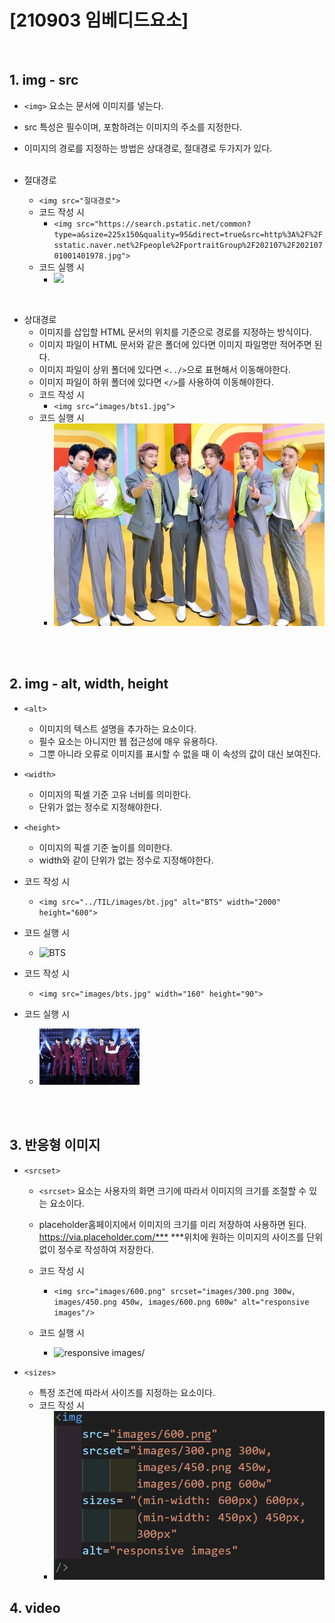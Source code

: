 # [210903 임베디드요소]

</br>

## 1. img - src

- ```<img>``` 요소는 문서에 이미지를 넣는다.
- src 특성은 필수이며, 포함하려는 이미지의 주소를 지정한다.
- 이미지의 경로를 지정하는 방법은 상대경로, 절대경로 두가지가 있다.
</br></br>

- 절대경로
  - ```<img src="절대경로">```
  - 코드 작성 시
    - ```<img src="https://search.pstatic.net/common?type=a&size=225x150&quality=95&direct=true&src=http%3A%2F%2Fsstatic.naver.net%2Fpeople%2FportraitGroup%2F202107%2F20210701001401978.jpg">```
  - 코드 실행 시
    - <img src="https://search.pstatic.net/common?type=a&size=225x150&quality=95&direct=true&src=http%3A%2F%2Fsstatic.naver.net%2Fpeople%2FportraitGroup%2F202107%2F20210701001401978.jpg">
</br>

- 상대경로
  - 이미지를 삽입할 HTML 문서의 위치를 기준으로 경로를 지정하는 방식이다.
  - 이미지 파일이 HTML 문서와 같은 폴더에 있다면 이미지 파일명만 적어주면 된다.
  - 이미지 파일이 상위 폴더에 있다면 ```<../>```으로 표현해서 이동해야한다.
  - 이미지 파일이 하위 폴더에 있다면 ```</>```를 사용하여 이동해야한다.</br>
  - 코드 작성 시
    - ```<img src="images/bts1.jpg">```
  - 코드 실행 시
    - <img src="images/bts1.jpg">
</br></br>

## 2. img - alt, width, height

- ```<alt>```
  - 이미지의 텍스트 설명을 추가하는 요소이다.
  - 필수 요소는 아니지만 웹 접근성에 매우 유용하다.
  - 그뿐 아니라 오류로 이미지를 표시할 수 없을 때 이 속성의 값이 대신 보여진다.

- ```<width>```
  - 이미지의 픽셀 기준 고유 너비를 의미한다.
  - 단위가 없는 정수로 지정해야한다.

- ```<height>```
  - 이미지의 픽셀 기준 높이를 의미한다.
  - width와 같이 단위가 없는 정수로 지정해야한다.

- 코드 작성 시
  - ```<img src="../TIL/images/bt.jpg" alt="BTS" width="2000" height="600">```

- 코드 실행 시
  - <img src="../TIL/images/bt.jpg" alt="BTS" width="2000" height="300">

- 코드 작성 시
  - ```<img src="images/bts.jpg" width="160" height="90">```

- 코드 실행 시
  - <img src="images/bts.jpg" width="160" height="90">
  
</br></br>

## 3. 반응형 이미지

- ```<srcset>```
  
  - ```<srcset>``` 요소는 사용자의 화면 크기에 따라서 이미지의 크기를 조절할 수 있는 요소이다.
  - placeholder홈페이지에서 이미지의 크기를 미리 저장하여 사용하면 된다. <https://via.placeholder.com/***>  ***위치에 원하는 이미지의 사이즈를 단위없이 정수로 작성하여 저장한다.
  - 코드 작성 시
    - ```<img src="images/600.png" srcset="images/300.png 300w, images/450.png 450w, images/600.png 600w" alt="responsive images"/>```

  - 코드 실행 시
    - <img src="images/600.png" srcset="images/300.png 300w, images/450.png 450w, images/600.png 600w" alt="responsive images/">

- ```<sizes>```
  - 특정 조건에 따라서 사이즈를 지정하는 요소이다.
  - 코드 작성 시
    - <img src="images/sizes.PNG">

## 4. video
